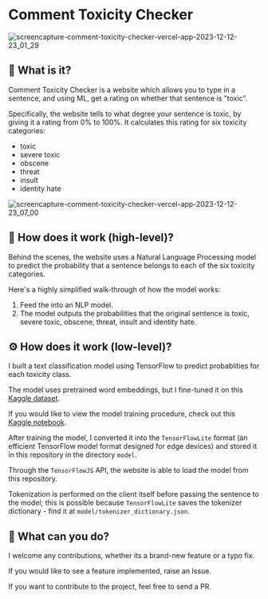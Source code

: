 # Comment Toxicity Checker

![screencapture-comment-toxicity-checker-vercel-app-2023-12-12-23_01_29](https://github.com/raj-pulapakura/Comment-Toxicity-Checker/assets/87762282/5e5ac56b-083f-4341-ac8a-a6ed9d04d304)

## 📖 What is it?

Comment Toxicity Checker is a website which allows you to type in a sentence, and using ML, get a rating on whether that sentence is "toxic".

Specifically, the website tells to what degree your sentence is toxic, by giving it a rating from 0% to 100%. It calculates this rating for six toxicity categories:

- toxic
- severe toxic
- obscene
- threat
- insult
- identity hate

![screencapture-comment-toxicity-checker-vercel-app-2023-12-12-23_07_00](https://github.com/raj-pulapakura/Comment-Toxicity-Checker/assets/87762282/ba13c7f6-80ab-427e-84fd-adce16e3491e)

## 🤔 How does it work (high-level)?

Behind the scenes, the website uses a Natural Language Processing model to predict the probability that a sentence belongs to each of the six toxicity categories.

Here's a highly simplified walk-through of how the model works:

1. Feed the into an NLP model.
2. The model outputs the probabilities that the original sentence is toxic, severe toxic, obscene, threat, insult and identity hate.

## ⚙️ How does it work (low-level)?

I built a text classification model using TensorFlow to predict probablities for each toxicity class.

The model uses pretrained word embeddings, but I fine-tuned it on this [Kaggle dataset](https://www.kaggle.com/competitions/jigsaw-toxic-comment-classification-challenge/data).

If you would like to view the model training procedure, check out this [Kaggle notebook](https://www.kaggle.com/code/rajpulapakura/comment-toxicity-classification).

After training the model, I converted it into the `TensorFlowLite` format (an efficient TensorFlow model format designed for edge devices) and stored it in this repository in the directory `model`.

Through the `TensorFlowJS` API, the website is able to load the model from this repository. 

Tokenization is performed on the client itself before passing the sentence to the model; this is possible because `TensorFlowLite` saves the tokenizer dictionary - find it at `model/tokenizer_dictionary.json`.

## 🤗 What can you do?

I welcome any contributions, whether its a brand-new feature or a typo fix.

If you would like to see a feature implemented, raise an Issue.

If you want to contribute to the project, feel free to send a PR.

